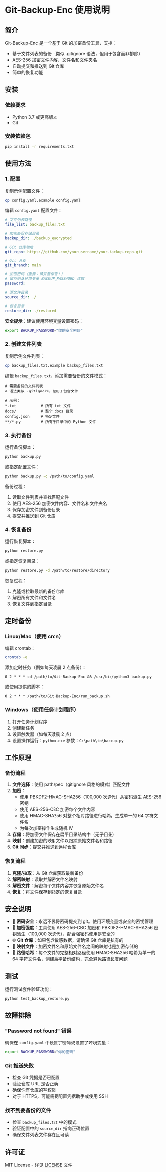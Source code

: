# Git-Backup-Enc 使用说明

## 简介

Git-Backup-Enc 是一个基于 Git 的加密备份工具，支持：
- 基于文件列表的备份（类似 .gitignore 语法，但用于包含而非排除）
- AES-256 加密文件内容、文件名和文件夹名
- 自动提交和推送到 Git 仓库
- 简单的恢复功能

## 安装

### 依赖要求

- Python 3.7 或更高版本
- Git

### 安装依赖包

```bash
pip install -r requirements.txt
```

## 使用方法

### 1. 配置

复制示例配置文件：

```bash
cp config.yaml.example config.yaml
```

编辑 `config.yaml` 配置文件：

```yaml
# 文件列表路径
file_list: backup_files.txt

# 加密备份存储目录
backup_dir: ./backup_encrypted

# Git 仓库地址
git_repo: https://github.com/yourusername/your-backup-repo.git

# Git 分支
git_branch: main

# 加密密码（重要：请妥善保管！）
# 留空则从环境变量 BACKUP_PASSWORD 读取
password: 

# 源文件目录
source_dir: ./

# 恢复目录
restore_dir: ./restored
```

**安全提示**：建议使用环境变量设置密码：

```bash
export BACKUP_PASSWORD="你的安全密码"
```

### 2. 创建文件列表

复制示例文件列表：

```bash
cp backup_files.txt.example backup_files.txt
```

编辑 `backup_files.txt`，添加需要备份的文件模式：

```
# 需要备份的文件列表
# 语法类似 .gitignore，但用于包含文件

# 示例：
*.txt           # 所有 txt 文件
docs/           # 整个 docs 目录
config.json     # 特定文件
**/*.py         # 所有子目录中的 Python 文件
```

### 3. 执行备份

运行备份脚本：

```bash
python backup.py
```

或指定配置文件：

```bash
python backup.py -c /path/to/config.yaml
```

备份过程：
1. 读取文件列表并查找匹配文件
2. 使用 AES-256 加密文件内容、文件名和文件夹名
3. 保存加密文件到备份目录
4. 提交并推送到 Git 仓库

### 4. 恢复备份

运行恢复脚本：

```bash
python restore.py
```

或指定恢复目录：

```bash
python restore.py -d /path/to/restore/directory
```

恢复过程：
1. 克隆或拉取最新的备份仓库
2. 解密所有文件和文件名
3. 恢复文件到指定目录

## 定时备份

### Linux/Mac（使用 cron）

编辑 crontab：

```bash
crontab -e
```

添加定时任务（例如每天凌晨 2 点备份）：

```
0 2 * * * cd /path/to/Git-Backup-Enc && /usr/bin/python3 backup.py
```

或使用提供的脚本：

```
0 2 * * * /path/to/Git-Backup-Enc/run_backup.sh
```

### Windows（使用任务计划程序）

1. 打开任务计划程序
2. 创建新任务
3. 设置触发器（如每天凌晨 2 点）
4. 设置操作运行：`python.exe` 参数：`C:\path\to\backup.py`

## 工作原理

### 备份流程

1. **文件选择**：使用 pathspec（gitignore 风格的模式）匹配文件
2. **加密**：
   - 使用 PBKDF2-HMAC-SHA256（100,000 次迭代）从密码派生 AES-256 密钥
   - 使用 AES-256-CBC 加密每个文件内容
   - 使用 HMAC-SHA256 对整个相对路径进行哈希，生成单一的 64 字符文件名
   - 为每次加密操作生成随机 IV
3. **存储**：将加密文件保存在扁平目录结构中（无子目录）
4. **映射**：创建加密的映射文件以跟踪原始文件名和路径
5. **Git 同步**：提交并推送到远程仓库

### 恢复流程

1. **克隆/拉取**：从 Git 仓库获取最新备份
2. **解密映射**：读取并解密文件名映射
3. **解密文件**：解密每个文件内容并恢复原始文件名
4. **恢复**：将文件保存到指定的恢复目录

## 安全说明

- 🔑 **密码安全**：永远不要将密码提交到 git。使用环境变量或安全的密钥管理
- 🔐 **加密强度**：工具使用 AES-256-CBC 加密和 PBKDF2-HMAC-SHA256 密钥派生（100,000 次迭代），配合强密码使用是安全的
- 🌐 **Git 仓库**：如果包含敏感数据，请确保 Git 仓库是私有的
- 📝 **映射文件**：加密文件名和原始文件名之间的映射也是加密存储的
- 📏 **路径哈希**：每个文件的完整相对路径使用 HMAC-SHA256 哈希为单一的 64 字符文件名，创建扁平备份结构，完全避免路径长度问题

## 测试

运行测试套件验证功能：

```bash
python test_backup_restore.py
```

## 故障排除

### "Password not found" 错误

确保在 `config.yaml` 中设置了密码或设置了环境变量：

```bash
export BACKUP_PASSWORD="你的密码"
```

### Git 推送失败

- 检查 Git 凭据是否已配置
- 验证仓库 URL 是否正确
- 确保你有仓库的写权限
- 对于 HTTPS，可能需要配置凭据助手或使用 SSH

### 找不到要备份的文件

- 检查 `backup_files.txt` 中的模式
- 验证配置中的 `source_dir` 指向正确位置
- 确保文件列表文件存在且可读

## 许可证

MIT License - 详见 [LICENSE](LICENSE) 文件
